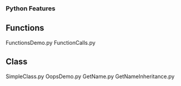 ### Python Features

## Functions
FunctionsDemo.py
FunctionCalls.py

## Class
SimpleClass.py
OopsDemo.py
GetName.py
GetNameInheritance.py
